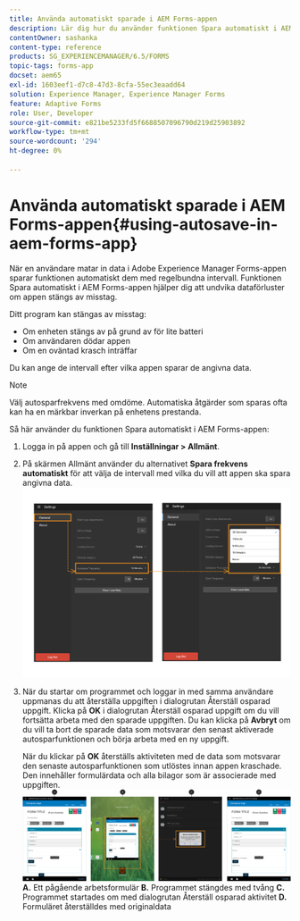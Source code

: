 ```yaml
---
title: Använda automatiskt sparade i AEM Forms-appen
description: Lär dig hur du använder funktionen Spara automatiskt i AEM Forms-appen för att undvika dataförlust.
contentOwner: sashanka
content-type: reference
products: SG_EXPERIENCEMANAGER/6.5/FORMS
topic-tags: forms-app
docset: aem65
exl-id: 1603eef1-d7c8-47d3-8cfa-55ec3eaadd64
solution: Experience Manager, Experience Manager Forms
feature: Adaptive Forms
role: User, Developer
source-git-commit: e821be5233fd5f6688507096790d219d25903892
workflow-type: tm+mt
source-wordcount: '294'
ht-degree: 0%

---
```


# Använda automatiskt sparade i AEM Forms-appen{#using-autosave-in-aem-forms-app}

När en användare matar in data i Adobe Experience Manager Forms-appen sparar funktionen automatiskt dem med regelbundna intervall. Funktionen Spara automatiskt i AEM Forms-appen hjälper dig att undvika dataförluster om appen stängs av misstag.

Ditt program kan stängas av misstag:

* Om enheten stängs av på grund av för lite batteri
* Om användaren dödar appen
* Om en oväntad krasch inträffar

Du kan ange de intervall efter vilka appen sparar de angivna data.

>[!NOTE]
>
>Välj autosparfrekvens med omdöme. Automatiska åtgärder som sparas ofta kan ha en märkbar inverkan på enhetens prestanda.

Så här använder du funktionen Spara automatiskt i AEM Forms-appen:

1. Logga in på appen och gå till **Inställningar > Allmänt**.
1. På skärmen Allmänt använder du alternativet **Spara frekvens automatiskt** för att välja de intervall med vilka du vill att appen ska spara angivna data.
   [![Anger automatiskt sparad frekvens](assets/using-autosave-freq-07.png)](assets/using-autosave-freq-07-1.png)

1. När du startar om programmet och loggar in med samma användare uppmanas du att återställa uppgiften i dialogrutan Återställ osparad uppgift. Klicka på **OK** i dialogrutan Återställ osparad uppgift om du vill fortsätta arbeta med den sparade uppgiften. Du kan klicka på **Avbryt** om du vill ta bort de sparade data som motsvarar den senast aktiverade autosparfunktionen och börja arbeta med en ny uppgift.

   När du klickar på **OK** återställs aktiviteten med de data som motsvarar den senaste autosparfunktionen som utlöstes innan appen kraschade. Den innehåller formulärdata och alla bilagor som är associerade med uppgiften.
   [![Hämtning av en uppgift återskapad ](assets/autosave-flow.png)](assets/using-autosave-freq-06.png)**A.** Ett pågående arbetsformulär **B.** Programmet stängdes med tvång **C.** Programmet startades om med dialogrutan Återställ osparad aktivitet **D.** Formuläret återställdes med originaldata
